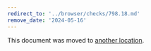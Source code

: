 ```yaml
---
redirect_to: '../browser/checks/798.18.md'
remove_date: '2024-05-16'
---
```


This document was moved to [another location](../browser/checks/798.18.md).

<!-- This redirect file can be deleted after 2024-05-16. -->
<!-- Redirects that point to other docs in the same project expire in three months. -->
<!-- Redirects that point to docs in a different project or site (for example, link is not relative and starts with `https:`) expire in one year. -->
<!-- Before deletion, see: https://docs.gitlab.com/ee/development/documentation/redirects.html -->
